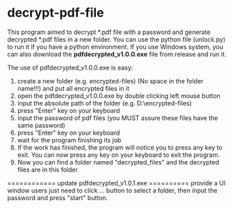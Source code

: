 # decrypt-pdf-file

This program aimed to decrypt *.pdf file with a password and generate decrypted *.pdf files in a new folder.
You can use the python file (unlock.py) to run it if you have a python environment. If you use Windows system, you can also download the **pdfdecrypted_v1.0.0.exe** file from release and run it.

The use of pdfdecrypted_v1.0.0.exe is easy:
1. create a new folder (e.g. encrypted-files) (No space in the folder name!!!) and put all encrypted files in it
2. open the pdfdecrypted_v1.0.0.exe by double clicking left mouse button
3. input the absolute path of the folder (e.g. D:\encrypted-files)
4. press "Enter" key on your keyboard
5. input the password of pdf files (you MUST assure these files have the same password)
6. press "Enter" key on your keyboard
7. wait for the program finishing its job
8. If the work has finished, the program will notice you to press any key to exit. You can now press any key on your keyboard to exit the program.
9. Now you can find a folder named "decrypted_files" and the decrypted files are in this folder

============ update pdfdecrypted_v1.0.1.exe ==========
provide a UI window
users just need to click ... button to select a folder, then input the password and press "start" button.
